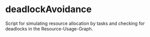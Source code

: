 # deadlockAvoidance
Script for simulating resource allocation by tasks and checking for deadlocks in the Resource-Usage-Graph.
